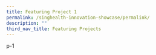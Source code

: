 ```yaml
---
title: Featuring Project 1
permalink: /singhealth-innovation-showcase/permalink/
description: ""
third_nav_title: Featuring Projects
---
```

p-1